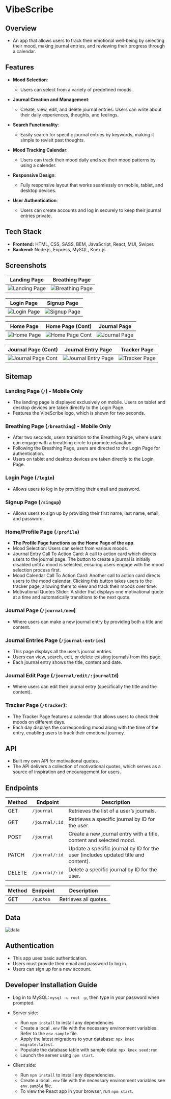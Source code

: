 # VibeScribe

## Overview

- An app that allows users to track their emotional well-being by selecting their mood, making journal entries, and reviewing their progress through a calendar.

## Features

- **Mood Selection**:

  - Users can select from a variety of predefined moods.

- **Journal Creation and Management**:

  - Create, view, edit, and delete journal entries. Users can write about their daily experiences, thoughts, and feelings.

- **Search Functionality**:

  - Easily search for specific journal entries by keywords, making it simple to revisit past thoughts.

- **Mood Tracking Calendar**:

  - Users can track their mood daily and see their mood patterns by using a calender.

- **Responsive Design**:

  - Fully responsive layout that works seamlessly on mobile, tablet, and desktop devices.

- **User Authentication**:

  - Users can create accounts and log in securely to keep their journal entries private.

## Tech Stack

- **Frontend:** HTML, CSS, SASS, BEM, JavaScript, React, MUI, Swiper.
- **Backend:** Node.js, Express, MySQL, Knex.js.

## Screenshots

| Landing Page                                          | Breathing Page                                        |
| ----------------------------------------------------- | ----------------------------------------------------- |
| ![Landing Page](./src/assets/images/landingpage.jpeg) | ![Breathing Page](./src/assets/images/breathing.jpeg) |

| Login Page                                    | Signup Page                                     |
| --------------------------------------------- | ----------------------------------------------- |
| ![Login Page](./src/assets/images/login.jpeg) | ![Signup Page](./src/assets/images/signup.jpeg) |

| Home Page                                       | Home Page (Cont)                                          | Journal Page                                          |
| ----------------------------------------------- | --------------------------------------------------------- | ----------------------------------------------------- |
| ![Home Page](./src/assets/images/homepage.jpeg) | ![Home Page Cont](<./src/assets/images/homepage(2).jpeg>) | ![Journal Page](./src/assets/images/journalpage.jpeg) |

| Journal Page (Cont)                                             | Journal Entry Page                                              | Tracker Page                                     |
| --------------------------------------------------------------- | --------------------------------------------------------------- | ------------------------------------------------ |
| ![Journal Page Cont](<./src/assets/images/journalpage(2).jpeg>) | ![Journal Entry Page](./src/assets/images/journal-entries.jpeg) | ![Tracker Page](./src/assets/images/tracker.jpg) |

## Sitemap

### Landing Page (`/`) - Mobile Only

- The landing page is displayed exclusively on mobile. Users on tablet and desktop devices are taken directly to the Login Page.
- Features the VibeScribe logo, which is shown for two seconds.

### Breathing Page (`/breathing`) - Mobile Only

- After two seconds, users transition to the Breathing Page, where users can engage with a breathing circle to promote relaxation.
- Following the Breathing Page, users are directed to the Login Page for authentication.
- Users on tablet and desktop devices are taken directly to the Login Page.

### Login Page (`/login`)

- Allows users to log in by providing their email and password.

### Signup Page (`/singup`)

- Allows users to sign up by providing their first name, last name, email, and password.

### Home/Profile Page (`/profile`)

- **The Profile Page functions as the Home Page of the app**.
- Mood Selection: Users can select from various moods.
- Journal Entry Call To Action Card: A call to action card which directs users to the journal page. The button to create a journal is initially disabled until a mood is selected, ensuring users engage with the mood selection process first.
- Mood Calendar Call To Action Card: Another call to action card directs users to the mood calendar. Clicking this button takes users to the tracker page, allowing them to view and track their moods over time.
- Motivational Quotes Slider: A slider that displays one motivational quote at a time and automatically transitions to the next quote.

### Journal Page (`/journal/new`)

- Where users can make a new journal entry by providing both a title and content.

### Journal Entries Page (`/journal-entries`)

- This page displays all the user’s journal entries.
- Users can view, search, edit, or delete existing journals from this page.
- Each journal entry shows the title, content and date.

### Journal Edit Page (`/journal/edit/:journalId`)

- Where users can edit their journal entry (specifically the title and the content).

### Tracker Page (`/tracker`):

- The Tracker Page features a calendar that allows users to check their moods on different days.
- Each day displays the corresponding mood along with the time of the entry, enabling users to track their emotional journey.

## API

- Built my own API for motivational quotes.
- The API delivers a collection of motivational quotes, which serves as a source of inspiration and encouragement for users.

## Endpoints

| Method | Endpoint       | Description                                                                        |
| ------ | -------------- | ---------------------------------------------------------------------------------- |
| GET    | `/journal`     | Retrieves the list of a user’s journals.                                           |
| GET    | `/journal/:id` | Retrieves a specific journal by ID for the user.                                   |
| POST   | `/journal`     | Create a new journal entry with a title, content and selected mood.                |
| PATCH  | `/journal/:id` | Update a specific journal by ID for the user (includes updated title and content). |
| DELETE | `/journal/:id` | Delete a specific journal by ID for the user.                                      |

| Method | Endpoint  | Description           |
| ------ | --------- | --------------------- |
| GET    | `/quotes` | Retrieves all quotes. |

## Data

![data](./src/assets/images/data.jpg)

## Authentication

- This app uses basic authentication.
- Users must provide their email and password to log in.
- Users can sign up for a new account.

## Developer Installation Guide

- Log in to MySQL: `mysql -u root -p`, then type in your password when prompted.

- Server side:

  - Run `npm install` to install any dependencies
  - Create a local `.env` file with the necessary environment variables. Refer to the `env.sample` file.
  - Apply the latest migrations to your database: `npx knex migrate:latest`.
  - Populate the database table with sample data: `npx knex seed:run`
  - Launch the server using `npm start`.

- Client side:
  - Run `npm install` to install any dependencies.
  - Create a local `.env` file with the necessary environment variables see `env.sample` file.
  - To view the React app in your browser, run `npm start`.
